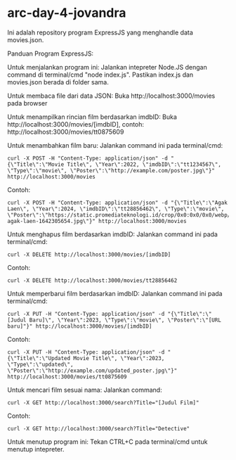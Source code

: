 # arc-day-4-jovandra
Ini adalah repository program ExpressJS yang menghandle data movies.json.

Panduan Program ExpressJS:

Untuk menjalankan program ini:
Jalankan intepreter Node.JS dengan command di terminal/cmd "node index.js". Pastikan index.js dan movies.json berada di folder sama.

Untuk membaca file dari data JSON:
Buka http://localhost:3000/movies pada browser

Untuk menampilkan rincian film berdasarkan imdbID:
Buka http://localhost:3000/movies/[imdbID], contoh: http://localhost:3000/movies/tt0875609

Untuk menambahkan film baru:
Jalankan command ini pada terminal/cmd:
```
curl -X POST -H "Content-Type: application/json" -d "{\"Title\":\"Movie Title\", \"Year\":2022, \"imdbID\":\"tt1234567\", \"Type\":\"movie\", \"Poster\":\"http://example.com/poster.jpg\"}" http://localhost:3000/movies
```
Contoh:
```
curl -X POST -H "Content-Type: application/json" -d "{\"Title\":\"Agak Laen\", \"Year\":2024, \"imdbID\":\"tt28856462\", \"Type\":\"movie\", \"Poster\":\"https://static.promediateknologi.id/crop/0x0:0x0/0x0/webp/photo/p2/230/2024/02/02/poster-agak-laen-1642305654.jpg\"}" http://localhost:3000/movies
```
Untuk menghapus film berdasarkan imdbID:
Jalankan command ini pada terminal/cmd:
```
curl -X DELETE http://localhost:3000/movies/[imdbID]
```
Contoh: 
```
curl -X DELETE http://localhost:3000/movies/tt28856462
```
Untuk memperbarui film berdasarkan imdbID:
Jalankan command ini pada terminal/cmd:
```
curl -X PUT -H "Content-Type: application/json" -d "{\"Title\":\"[Judul Baru]\", \"Year\":2023, \"Type\":\"movie\", \"Poster\":\"[URL baru]"}" http://localhost:3000/movies/[imdbID]
```
Contoh:
```
curl -X PUT -H "Content-Type: application/json" -d "{\"Title\":\"Updated Movie Title\", \"Year\":2023, \"Type\":\"updated\", \"Poster\":\"http://example.com/updated_poster.jpg\"}" http://localhost:3000/movies/tt0875609
```
Untuk mencari film sesuai nama:
Jalankan command:
```
curl -X GET http://localhost:3000/search?Title="[Judul Film]"
```
Contoh:
```
curl -X GET http://localhost:3000/search?Title="Detective"
```
Untuk menutup program ini:
Tekan CTRL+C pada terminal/cmd untuk menutup intepreter.
